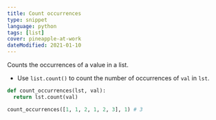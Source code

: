 ```yaml
---
title: Count occurrences
type: snippet
language: python
tags: [list]
cover: pineapple-at-work
dateModified: 2021-01-10
---
```


Counts the occurrences of a value in a list.

- Use `list.count()` to count the number of occurrences of `val` in `lst`.

```py
def count_occurrences(lst, val):
  return lst.count(val)

count_occurrences([1, 1, 2, 1, 2, 3], 1) # 3
```
